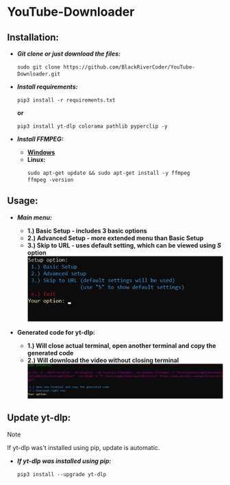 # YouTube-Downloader
## Installation:
  - ***Git clone or just download the files:***
      ```
      sudo git clone https://github.com/BlackRiverCoder/YouTube-Downloader.git
      ```
      
  - ***Install requirements:***
      ```
      pip3 install -r requirements.txt
      ```
      **or**
      ```
      pip3 install yt-dlp colorama pathlib pyperclip -y
      ```
      
  - ***Install **FFMPEG**:***
    - [**Windows**](https://www.wikihow.com/Install-FFmpeg-on-Windows)
    - **Linux:**
      ```
      sudo apt-get update && sudo apt-get install -y ffmpeg
      ffmpeg -version
      ```

## Usage:
  - ***Main menu:***
    - **1.) Basic Setup - includes 3 basic options**
    - **2.) Advanced Setup - more extended menu than Basic Setup**
    - **3.) Skip to URL - uses default setting, which can be viewed using ***S*** option**
    ![](https://github.com/BlackRiverCoder/YouTube-Downloader/blob/master/Assets/Images/Main%20menu.png)

  - **Generated code for yt-dlp:**
    - **1.) Will close actual terminal, open another terminal and copy the generated code**
    - **2.) Will download the video without closing terminal**
    ![](https://github.com/BlackRiverCoder/YouTube-Downloader/blob/master/Assets/Images/Generated%20code.png)

## Update yt-dlp:
  > [!NOTE]
  > If yt-dlp was't installed using pip, update is automatic.
  - ***If yt-dlp was installed using pip:***
    ```
    pip3 install --upgrade yt-dlp
    ```
